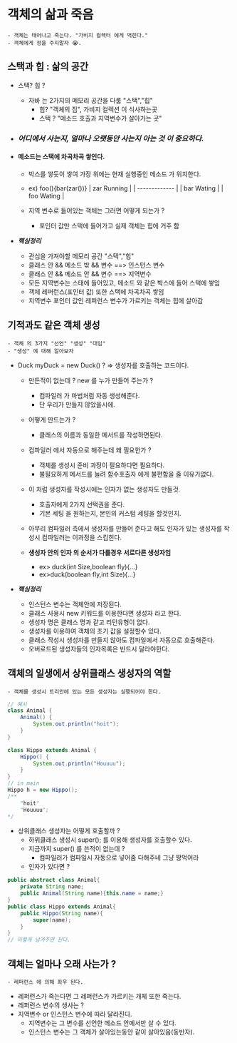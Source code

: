# 객체의 삶과 죽음

    - 객체는 태어나고 죽는다. "가비지 컬렉터 에게 먹힌다."
    - 객체에게 정을 주지말자 😭.

## 스택과 힙 : 삶의 공간

- 스택? 힙 ?
  - 자바 는 2가지의 메모리 공간을 다룸 "스택","힙"
    - 힙? "객체의 집", 가비지 컬렉션 이 식사하는곳
    - 스택 ? "메소드 호출과 지역변수가 살아가는 곳"
- ### _어디에서 사는지, 얼마나 오랫동안 사는지 아는 것 이 중요하다._

- #### 메소드는 스택에 차곡차곡 쌓인다.

  - 박스를 쌓듯이 쌓여 가장 위에는 현재 실행중인 메소드 가 위치한다.
  - ex) foo(){bar(zar())}
    | zar Running |
    | ------------- |
    | bar Wating |
    | foo Wating |

  - 지역 변수로 들어있는 객체는 그러면 어떻게 되는가 ?
    - 포인터 값만 스택에 들어가고 실제 객체는 힙에 거주 함

- **_핵심정리_**
  - 관심을 가져야할 메모리 공간 "스택","힙"
  - 클래스 안 && 메소드 밖 && 변수 ==> 인스턴스 변수
  - 클래스 안 && 메소드 안 && 변수 ==> 지역변수
  - 모든 지역변수는 스태에 들어있고, 메소드 와 같은 박스에 들어 스택에 쌓임
  - 객체 레퍼런스(포인터 값) 또한 스택에 차곡차곡 쌓임
  - 지역변수 포인터 값인 레퍼런스 변수가 가르키는 객체는 힙에 살아감

## 기적과도 같은 객체 생성

    - 객체 의 3가지 "선언" "생성" "대입"
    - "생성" 에 대해 알아보자

- Duck myDuck = new Duck() ? => 생성자를 호출하는 코드이다.

  - 만든적이 없는데 ? new 를 누가 만들어 주는가 ?
    - 컴파일러 가 마법처럼 자동 생성해준다.
    - 단 우리가 만들지 않았을시에.
  - 어떻게 만드는가 ?
    - 클래스의 이름과 동일한 메서드를 작성하면된다.
  - 컴파일러 에서 자동으로 해주는데 왜 필요한가 ?
    - 객체를 생성시 준비 과정이 필요하다면 필요하다.
    - 불필요하게 메서드를 늘려 함수호출자 에게 불편함을 줄 이유가없다.
  - 이 처럼 생성자를 작성시에는 인자가 없는 생성자도 만들것.

    - 호출자에게 2가지 선택권을 준다.
    - 기본 세팅 을 원하는지, 본인의 커스텀 세팅을 할것인지.

  - 아무리 컴파일러 측에서 생성자를 만들어 준다고 해도 인자가 있는 생성자를 작성시 컴파일러는 이과정을 스킵힌다.
  - **생성자 안의 인자 의 순서가 다를경우 서로다른 생성자임**
    - ex> duck(int Size,boolean fly){...}
    - ex>duck(boolean fly,int Size){...}

- **_핵심정리_**
  - 인스턴스 변수는 객체안에 저장된다.
  - 클래스 사용시 new 키워드를 이용한다면 생성자 라고 한다.
  - 생성자 명은 클래스 명과 같고 리턴유형이 없다.
  - 생성자를 이용하여 객체의 초기 값을 설정할수 있다.
  - 클래스 작성시 생성자를 만들지 않아도 컴파일에서 자동으로 호출해준다.
  - 오버로드된 생성자들의 인자목록은 반드시 달라야한다.

## 객체의 일생에서 상위클래스 생성자의 역할

    - 객체를 생성시 트리안에 있는 모든 생성자는 실행되어야 한다.

```java
// 예시
class Animal {
    Animal() {
        System.out.println("hoit");
    }
}

class Hippo extends Animal {
    Hippo() {
        System.out.println("Houuuu");
    }
}
// in main
Hippo h = new Hippo();
/**
    "hoit"
    "Houuuu";
*/
```

- 상위클래스 생성자는 어떻게 호출할까 ?
  - 하위클래스 생성시 super(); 를 이용해 생성자를 호출할수 있다.
  - 지금까지 super() 를 쓴적이 없는데 ?
    - 컴파일러가 컴파일시 자동으로 넣어줌 다해주네 그냥 짱먹어라
  - 인자가 있다면 ?

```java
public abstract class Animal{
    private String name;
    public Animal(String name){this.name = name;}
}
public class Hippo extends Animal{
    public Hippo(String name){
        super(name);
    }
}
// 이렇게 넘겨주면 된다.
```

## 객체는 얼마나 오래 사는가 ?

    - 레퍼런스 에 의해 좌우 된다.

- 레퍼런스가 죽는다면 그 레퍼런스가 가르키는 개체 또한 죽는다.
- 레퍼런스 변수의 생사는 ?
- 지역변수 or 인스턴스 변수에 따라 달라진다.
  - 지역변수는 그 변수를 선언한 메소드 안에서만 살 수 있다.
  - 인스턴스 변수는 그 객체가 살아있는동안 같이 살아있음(동반자).
